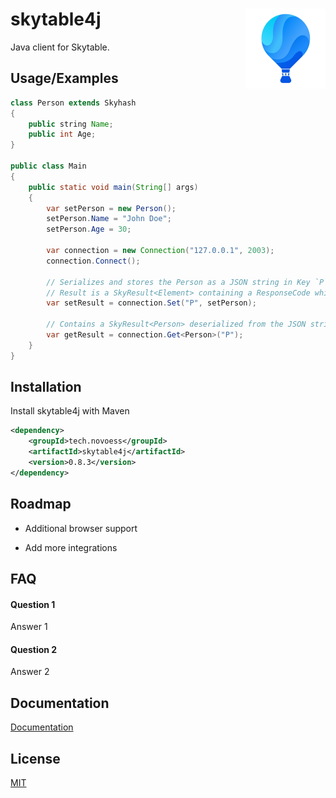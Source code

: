 # skytable4j <img align="right" src="assets/logo.jpg" height="128" width="128" alt="Skytable Logo"/>
Java client for Skytable.<br/>

## Usage/Examples

```java
class Person extends Skyhash
{
    public string Name;
    public int Age;
}

public class Main
{
    public static void main(String[] args)
    {
        var setPerson = new Person();
        setPerson.Name = "John Doe";
        setPerson.Age = 30;

        var connection = new Connection("127.0.0.1", 2003);
        connection.Connect();

        // Serializes and stores the Person as a JSON string in Key `P`.
        // Result is a SkyResult<Element> containing a ResponseCode which indicates the result of the action.
        var setResult = connection.Set("P", setPerson);

        // Contains a SkyResult<Person> deserialized from the JSON string retrieved with the Key `P`.
        var getResult = connection.Get<Person>("P");
    }
}
```


## Installation

Install skytable4j with Maven

```xml
<dependency>
    <groupId>tech.novoess</groupId>
    <artifactId>skytable4j</artifactId>
    <version>0.8.3</version>
</dependency>
```

## Roadmap

- Additional browser support

- Add more integrations


## FAQ

#### Question 1

Answer 1

#### Question 2

Answer 2


## Documentation

[Documentation](https://linktodocumentation)


## License

[MIT](LICENSE)

